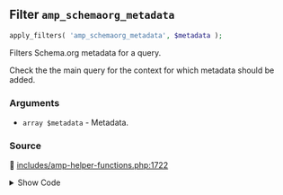 ## Filter `amp_schemaorg_metadata`

```php
apply_filters( 'amp_schemaorg_metadata', $metadata );
```

Filters Schema.org metadata for a query.

Check the the main query for the context for which metadata should be added.

### Arguments

* `array $metadata` - Metadata.

### Source

:link: [includes/amp-helper-functions.php:1722](/includes/amp-helper-functions.php#L1722)

<details>
<summary>Show Code</summary>

```php
$metadata = apply_filters( 'amp_schemaorg_metadata', $metadata );
```

</details>

